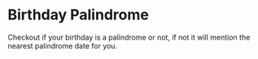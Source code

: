 # Birthday Palindrome

Checkout if your birthday is a palindrome or not, if not it will mention the nearest palindrome date for you.
